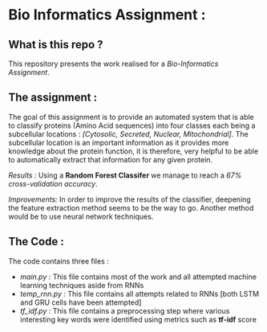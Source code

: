# Bio Informatics Assignment :

## What is this repo ? 
This repository presents the work realised for a *Bio-Informatics Assignment*. 

## The assignment : 

The goal of this assignment is to provide an automated system that is able to classify proteins (Amino Acid sequences) into four classes each being a subcellular locations : *[Cytosolic, Secreted, Nuclear, Mitochondrial]*. The subcellular location is an important information as it provides more knowledge about the protein function, it is therefore, very helpful to be able to automatically extract that information for any given protein.

*Results :* Using a **Random Forest Classifer** we manage to reach a *67\% cross-validation accuracy*.

*Improvements:* In order to improve the results of the classifier, deepening the feature extraction method seems to be the way to go. Another method would be to use neural network techniques.


## The Code : 

The code contains three files :

*	*main.py :* This file contains most of the work and all attempted machine learning techniques aside from RNNs
*	*temp_rnn.py :* This file contains all attempts related to RNNs [both LSTM and GRU cells have been attempted]
*	*tf_idf.py :* This file contains a preprocessing step where various interesting key words were identified using metrics such as **tf-idf** score